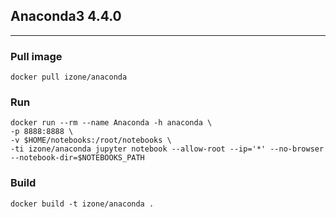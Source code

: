 ## Anaconda3 4.4.0
-----
### Pull image
```
docker pull izone/anaconda
```
### Run
```
docker run --rm --name Anaconda -h anaconda \
-p 8888:8888 \
-v $HOME/notebooks:/root/notebooks \
-ti izone/anaconda jupyter notebook --allow-root --ip='*' --no-browser --notebook-dir=$NOTEBOOKS_PATH
```

### Build
```
docker build -t izone/anaconda .
```
